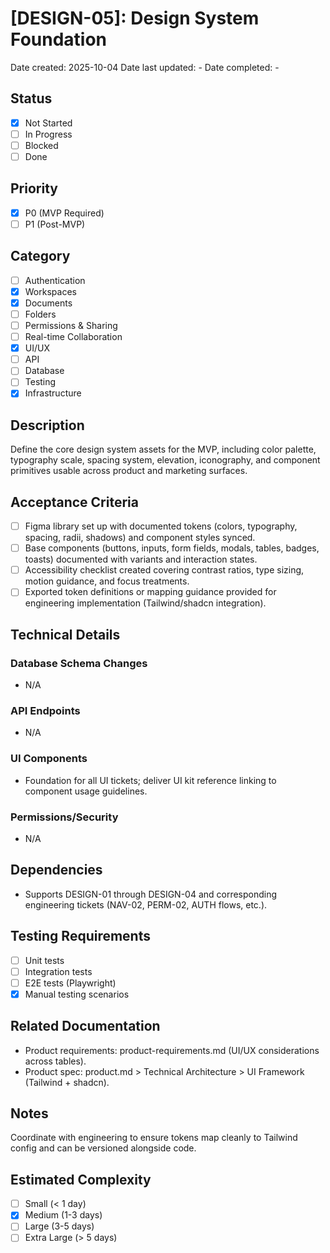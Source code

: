 # [DESIGN-05]: Design System Foundation

Date created: 2025-10-04
Date last updated: -
Date completed: -

## Status

- [x] Not Started
- [ ] In Progress
- [ ] Blocked
- [ ] Done

## Priority

- [x] P0 (MVP Required)
- [ ] P1 (Post-MVP)

## Category

- [ ] Authentication
- [x] Workspaces
- [x] Documents
- [ ] Folders
- [ ] Permissions & Sharing
- [ ] Real-time Collaboration
- [x] UI/UX
- [ ] API
- [ ] Database
- [ ] Testing
- [x] Infrastructure

## Description

Define the core design system assets for the MVP, including color palette, typography scale, spacing system, elevation, iconography, and component primitives usable across product and marketing surfaces.

## Acceptance Criteria

- [ ] Figma library set up with documented tokens (colors, typography, spacing, radii, shadows) and component styles synced.
- [ ] Base components (buttons, inputs, form fields, modals, tables, badges, toasts) documented with variants and interaction states.
- [ ] Accessibility checklist created covering contrast ratios, type sizing, motion guidance, and focus treatments.
- [ ] Exported token definitions or mapping guidance provided for engineering implementation (Tailwind/shadcn integration).

## Technical Details

### Database Schema Changes

- N/A

### API Endpoints

- N/A

### UI Components

- Foundation for all UI tickets; deliver UI kit reference linking to component usage guidelines.

### Permissions/Security

- N/A

## Dependencies

- Supports DESIGN-01 through DESIGN-04 and corresponding engineering tickets (NAV-02, PERM-02, AUTH flows, etc.).

## Testing Requirements

- [ ] Unit tests
- [ ] Integration tests
- [ ] E2E tests (Playwright)
- [x] Manual testing scenarios

## Related Documentation

- Product requirements: product-requirements.md (UI/UX considerations across tables).
- Product spec: product.md > Technical Architecture > UI Framework (Tailwind + shadcn).

## Notes

Coordinate with engineering to ensure tokens map cleanly to Tailwind config and can be versioned alongside code.

## Estimated Complexity

- [ ] Small (< 1 day)
- [x] Medium (1-3 days)
- [ ] Large (3-5 days)
- [ ] Extra Large (> 5 days)
